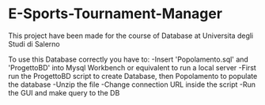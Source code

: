 # E-Sports-Tournament-Manager

This project have been made for the course of Database at Universita degli Studi di Salerno

To use this Database correctly you have to:
-Insert 'Popolamento.sql' and 'ProgettoBD' into Mysql Workbench or equivalent to run a local server
-First run the ProgettoBD script to create Database, then Popolamento to populate the database
-Unzip the file
-Change connection URL inside the script
-Run the GUI and make query to the DB
